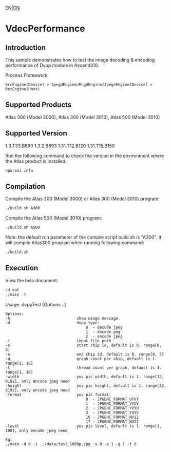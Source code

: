EN|[CN](README.zh.md)
# VdecPerformance

## Introduction

This sample demonstrates how to test the image decoding & encoding performance of Dvpp module in Ascend310.

Process Framework

    SrcEngine(Device) > JpegdEngine/PngdEngine/JpegeEngine(Device) > DstEngine(Host)

## Supported Products

Atlas 300 (Model 3000), Atlas 300 (Model 3010), Atlas 500 (Model 3010)

## Supported Version

1.3.T33.B890 1.3.2.B893 1.31.T12.B120 1.31.T15.B150

Run the following command to check the version in the environment where the Atlas product is installed:
```bash
npu-smi info
```

## Compilation

Compile the Atlas 300 (Model 3000) or Atlas 300 (Model 3010) program:
```bash
./build.sh A300
```

Compile the Atlas 500 (Model 3010) program:
```bash
./build.sh A500
```

Note: the default run parameter of the compile script build.sh is "A300". It will compile Atlas300 program when running following command:
```bash
./build.sh 
```

## Execution

View the help document:
```bash
cd out
./main -h
```
Usage: dvppTest [Options...]

    Options:
    -h                             show usage message.
    -d                             dvpp type:
                                       0  - decode jpeg
                                       1  - decode png
                                       2  - encode jpeg
    -i                             input file path
    -s                             start chip id, default is 0. range[0, 3]
    -e                             end chip id, default is 0. range[0, 3]
    -g                             graph count per chip, default is 1. range[1, 10]
    -t                             thread count per graph, default is 1. range[1, 16]
    -width                         yuv pic width, default is 1. range[32, 8192], only encode jpeg need
    -height                        yuv pic height, default is 1. range[32, 8192], only encode jpeg need
    -format                        yuv pic format:
                                       0  - JPGENC_FORMAT_UYVY
                                       1  - JPGENC_FORMAT_VYUY
                                       2  - JPGENC_FORMAT_YVYU
                                       3  - JPGENC_FORMAT_YUYV
                                       16 - JPGENC_FORMAT_NV12
                                       17 - JPGENC_FORMAT_NV21
    -level                         yuv pic level, default is 1. range[1, 100], only encode jpeg need

    Eg:
    ./main -d 0 -i ../data/test_1080p.jpg -s 0 -e 1 -g 1 -t 8




